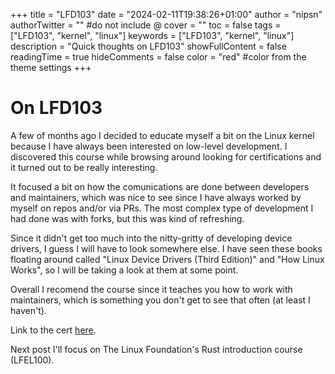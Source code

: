 +++
title = "LFD103"
date = "2024-02-11T19:38:26+01:00"
author = "nipsn"
authorTwitter = "" #do not include @
cover = ""
toc = false
tags = ["LFD103", "kernel", "linux"]
keywords = ["LFD103", "kernel", "linux"]
description = "Quick thoughts on LFD103"
showFullContent = false
readingTime = true
hideComments = false
color = "red" #color from the theme settings
+++

# On LFD103

A few of months ago I decided to educate myself a bit on the Linux kernel because I have always been interested on low-level development. I discovered this course while browsing around looking for certifications and it turned out to be really interesting.

It focused a bit on how the comunications are done between developers and maintainers, which was nice to see since I have always worked by myself on repos and/or via PRs. The most complex type of development I had done was with forks, but this was kind of refreshing.

Since it didn't get too much into the nitty-gritty of developing device drivers, I guess I will have to look somewhere else. I have seen these books floating around called "Linux Device Drivers (Third Edition)" and "How Linux Works", so I will be taking a look at them at some point.

Overall I recomend the course since it teaches you how to work with maintainers, which is something you don't get to see that often (at least I haven't).

Link to the cert [here](https://ti-user-certificates.s3.amazonaws.com/e0df7fbf-a057-42af-8a1f-590912be5460/16863f53-1d40-48cf-a8ba-2c532dda10da-oscar-nydza-58a591e3-08a2-456b-93dc-bb9b71af6983-certificate.pdf).

Next post I'll focus on The Linux Foundation's Rust introduction course (LFEL100).

